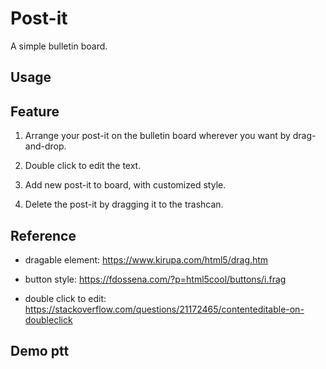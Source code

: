 # Post-it

A simple bulletin board. 

## Usage

## Feature

1. Arrange your post-it on the bulletin board wherever you want by drag-and-drop.

2. Double click to edit the text.

3. Add new post-it to board, with customized style.

4. Delete the post-it by dragging it to the trashcan.

## Reference

- dragable element: https://www.kirupa.com/html5/drag.htm

- button style: https://fdossena.com/?p=html5cool/buttons/i.frag

- double click to edit: https://stackoverflow.com/questions/21172465/contenteditable-on-doubleclick

## Demo ptt


